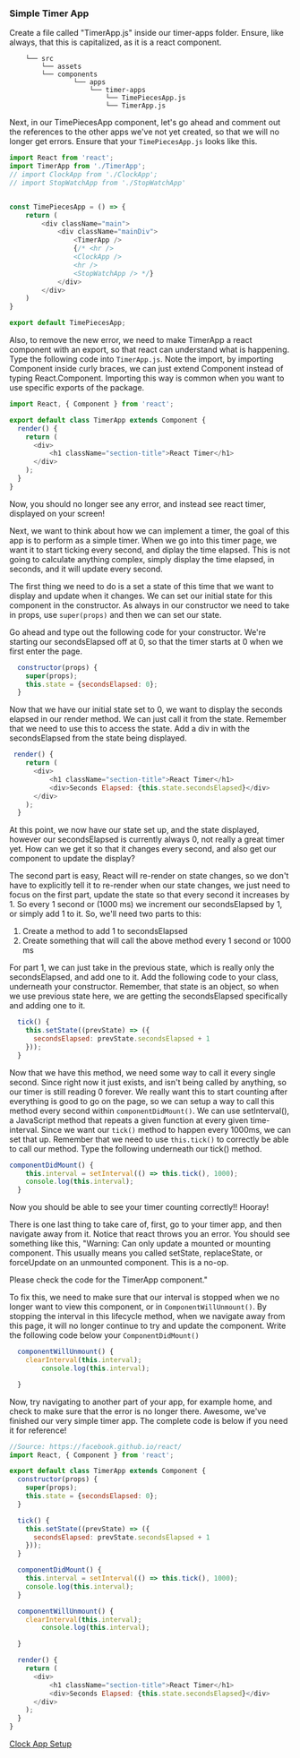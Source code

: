 ### Simple Timer App

Create a file called "TimerApp.js" inside our timer-apps folder. Ensure, like always, that this is capitalized, as it is a react component.  

```
    └── src
        └── assets
        └── components
                └── apps
                    └── timer-apps
                        └── TimePiecesApp.js
                        └── TimerApp.js      
```

Next, in our TimePiecesApp component, let's go ahead and comment out the references to the other apps we've not yet created, so that we will no longer get errors. Ensure that your `TimePiecesApp.js` looks like this.

```js
import React from 'react';
import TimerApp from './TimerApp';
// import ClockApp from './ClockApp';
// import StopWatchApp from './StopWatchApp'


const TimePiecesApp = () => {
    return (
        <div className="main">
            <div className="mainDiv">
                <TimerApp />
                {/* <hr />
                <ClockApp />
                <hr />
                <StopWatchApp /> */}
            </div>
        </div>
    )
}

export default TimePiecesApp;
```

Also, to remove the new error, we need to make TimerApp a react component with an export, so that react can understand what is happening. Type the following code into `TimerApp.js`. Note the import, by importing Component inside curly braces, we can just extend Component instead of typing React.Component. Importing this way is common when you want to use specific exports of the package.

```js
import React, { Component } from 'react';

export default class TimerApp extends Component {
  render() {
    return (
      <div>
          <h1 className="section-title">React Timer</h1> 
      </div>
    );
  }
}
```

Now, you should no longer see any error, and instead see react timer, displayed on your screen! 

Next, we want to think about how we can implement a timer, the goal of this app is to perform as a simple timer. When we go into this timer page, we want it to start ticking every second, and diplay the time elapsed. This is not going to calculate anything complex, simply display the time elapsed, in seconds, and it will update every second. 

The first thing we need to do is a set a state of this time that we want to display and update when it changes. We can set our initial state for this component in the constructor. As always in our constructor we need to take in props, use `super(props)` and then we can set our state.

Go ahead and type out the following code for your constructor. We're starting our secondsElapsed off at 0, so that the timer starts at 0 when we first enter the page.

```js
  constructor(props) {
    super(props);
    this.state = {secondsElapsed: 0};
  }
```

Now that we have our initial state set to 0, we want to display the seconds elapsed in our render method. We can just call it from the state. Remember that we need to use this to access the state. Add a div in with the secondsElapsed from the state being displayed.

```js
 render() {
    return (
      <div>
          <h1 className="section-title">React Timer</h1> 
          <div>Seconds Elapsed: {this.state.secondsElapsed}</div>
      </div>
    );
  }
```

At this point, we now have our state set up, and the state displayed, however our secondsElapsed is currently always 0, not really a great timer yet. How can we get it so that it changes every second, and also get our component to update the display?

The second part is easy, React will re-render on state changes, so we don't have to explicitly tell it to re-render when our state changes, we just need to focus on the first part, update the state so that every second it increases by 1. So every 1 second or (1000 ms) we increment our secondsElapsed by 1, or simply add 1 to it. So, we'll need two parts to this:

1. Create a method to add 1 to secondsElapsed
2. Create something that will call the above method every 1 second or 1000 ms

For part 1, we can just take in the previous state, which is really only the secondsElapsed, and add one to it. Add the following code to your class, underneath your constructor. Remember, that state is an object, so when we use previous state here, we are getting the secondsElapsed specifically and adding one to it.

```js
  tick() {
    this.setState((prevState) => ({
      secondsElapsed: prevState.secondsElapsed + 1
    }));
  }
```
Now that we have this method, we need some way to call it every single second. Since right now it just exists, and isn't being called by anything, so our timer is still reading 0 forever. We really want this to start counting after everything is good to go on the page, so we can setup a way to call this method every second within `componentDidMount()`. We can use setInterval(), a JavaScript method that repeats a given function at every given time-interval. Since we want our `tick()` method to happen every 1000ms, we can set that up. Remember that we need to use `this.tick()` to correctly be able to call our method. Type the following underneath our tick() method.

```js
componentDidMount() {
    this.interval = setInterval(() => this.tick(), 1000);
    console.log(this.interval);
  }
```

Now you should be able to see your timer counting correctly!! Hooray! 

There is one last thing to take care of, first, go to your timer app, and then navigate away from it. Notice that react throws you an error. You should see something like this, 
"Warning: Can only update a mounted or mounting component. This usually means you called setState, replaceState, or forceUpdate on an unmounted component. This is a no-op.

Please check the code for the TimerApp component."

To fix this, we need to make sure that our interval is stopped when we no longer want to view this component, or in `ComponentWillUnmount()`. By stopping the interval in this lifecycle method, when we navigate away from this page, it will no longer continue to try and update the component. Write the following code below your `ComponentDidMount()`

```js
  componentWillUnmount() {
    clearInterval(this.interval);
        console.log(this.interval);

  }
```

Now, try navigating to another part of your app, for example home, and check to make sure that the error is no longer there. Awesome, we've finished our very simple timer app. The complete code is below if you need it for reference!

```js
//Source: https://facebook.github.io/react/
import React, { Component } from 'react';

export default class TimerApp extends Component {
  constructor(props) {
    super(props);
    this.state = {secondsElapsed: 0};
  }

  tick() {
    this.setState((prevState) => ({
      secondsElapsed: prevState.secondsElapsed + 1
    }));
  }

  componentDidMount() {
    this.interval = setInterval(() => this.tick(), 1000);
    console.log(this.interval);
  }

  componentWillUnmount() {
    clearInterval(this.interval);
        console.log(this.interval);

  }

  render() {
    return (
      <div>
          <h1 className="section-title">React Timer</h1> 
          <div>Seconds Elapsed: {this.state.secondsElapsed}</div>
      </div>
    );
  }
}

```

[Clock App Setup](1.2-clock-app.md)